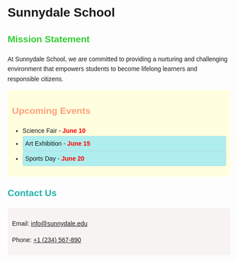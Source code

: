   <!DOCTYPE html>
<html lang="en">
<head>
  <meta charset="UTF-8">
  <title>Sunnydale School</title>
  <style>
    body {
      font-family: Arial, sans-serif;
      line-height: 1.6;
      margin: 20px;
    }

    h1 {
      font-size: 24px;
      font-weight: bold;
      color: #1E90FF;
    }

    h2 {
      margin-top: 20px;
    }

    #mission h2 {
      color: #32CD32;
    }
    #upcoming-events h2 {
      color: #FFA07A;
    }
    #contact h2 {
      color: #20B2AA;
    }

    #upcoming-events {
      background-color: #FFFFE0;
      padding: 10px;
      border-radius: 5px;
    }

    .outdoor {
      background-color: #AFEEEE;
      padding: 5px;
      border: 1px solid #B0E0E6;
      border-radius: 3px;
    }

    .event-date {
      font-weight: bold;
      color: red;
    }

    .contact-box {
      background-color: #f8f3f3;
      padding: 10px;
      border-radius: 5px;
      margin-top: 10px;
    }
  </style>
</head>
<body>
  <h1>Sunnydale School</h1>

  <section id="mission">
    <h2>Mission Statement</h2>
    <p>At Sunnydale School, we are committed to providing a nurturing and challenging environment that empowers students to become lifelong learners and responsible citizens.</p>
  </section>

  <section id="upcoming-events">
    <h2>Upcoming Events</h2>
    <ul>
      <li data-event-type="indoor">Science Fair - <span class="event-date">June 10</span></li>
      <li class="outdoor" data-event-type="outdoor">Art Exhibition - <span class="event-date">June 15</span></li>
      <li class="outdoor" data-event-type="outdoor">Sports Day - <span class="event-date">June 20</span></li>
    </ul>
  </section>

  <section id="contact">
    <h2>Contact Us</h2>
    <div class="contact-box">
      <p>Email: <a href="mailto:info@sunnydale.edu">info@sunnydale.edu</a></p>
      <p>Phone: <a href="tel:+1234567890">+1 (234) 567-890</a></p>
    </div>
  </section>
</body>
</html>
